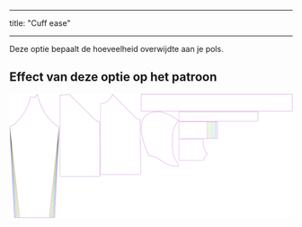 - - -
title: "Cuff ease"
- - -

Deze optie bepaalt de hoeveelheid overwijdte aan je pols.

## Effect van deze optie op het patroon

![Deze afbeelding toont het effect van deze optie door meerdere varianten die een andere waarde hebben voor deze optie te vervangen](hugo_cuffease_sample.svg "Effect van deze optie op het patroon")
